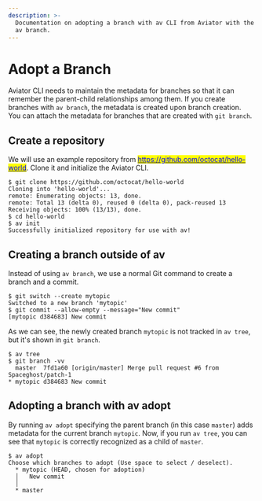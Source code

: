 ```yaml
---
description: >-
  Documentation on adopting a branch with av CLI from Aviator with the command
  av branch.
---
```


# Adopt a Branch

Aviator CLI needs to maintain the metadata for branches so that it can remember the parent-child relationships among them. If you create branches with `av branch`, the metadata is created upon branch creation. You can attach the metadata for branches that are created with `git branch`.

## Create a repository

We will use an example repository from [<mark style="color:blue;">https://github.com/octocat/hello-world</mark>](https://github.com/octocat/hello-world). Clone it and initialize the Aviator CLI.

```
$ git clone https://github.com/octocat/hello-world
Cloning into 'hello-world'...
remote: Enumerating objects: 13, done.
remote: Total 13 (delta 0), reused 0 (delta 0), pack-reused 13
Receiving objects: 100% (13/13), done.
$ cd hello-world
$ av init
Successfully initialized repository for use with av!
```

## Creating a branch outside of av

Instead of using `av branch`, we use a normal Git command to create a branch and a commit.

```
$ git switch --create mytopic
Switched to a new branch 'mytopic'
$ git commit --allow-empty --message="New commit"
[mytopic d384683] New commit
```

As we can see, the newly created branch `mytopic` is not tracked in `av tree`, but it's shown in `git branch`.

```
$ av tree
$ git branch -vv
  master  7fd1a60 [origin/master] Merge pull request #6 from Spaceghost/patch-1
* mytopic d384683 New commit
```

## Adopting a branch with av adopt

By running `av adopt` specifying the parent branch (in this case `master`) adds metadata for the current branch `mytopic`. Now, if you run `av tree`, you can see that `mytopic` is correctly recognized as a child of `master`.

```
$ av adopt
Choose which branches to adopt (Use space to select / deselect).
  * mytopic (HEAD, chosen for adoption)
  │   New commit
  │
  * master
```

